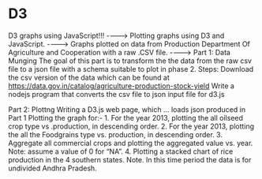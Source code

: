 # D3
D3 graphs using JavaScript!!!
----> Plotting graphs using D3 and JavaScript. ----> Graphs plotted on data from Production Department Of Agriculture and Cooperation with a raw .CSV file. ----> Part 1: Data Munging The goal of this part is to transform the the data from the raw csv file to a json file with a schema suitable to plot in phase 2. Steps: Download the csv version of the data which can be found at https://data.gov.in/catalog/agriculture-production-stock-yield Write a nodejs program that converts the csv file to json input file for d3.js

Part 2: Plottng Writing a D3.js web page, which … loads json produced in Part 1 Plotting the graph for:- 1. For the year 2013, plotting the all oilseed crop type vs .production, in descending order. 2. For the year 2013, plotting the all the Foodgrains type vs. production, in descending order. 3. Aggregate all commercial crops and plotting the aggregated value vs. year. Note: assume a value of 0 for “NA”. 4. Plotting a stacked chart of rice production in the 4 southern states. Note. In this time period the data is for undivided Andhra Pradesh.
